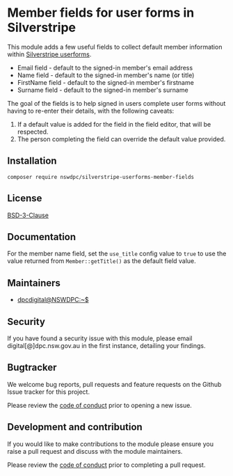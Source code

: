 # Member fields for user forms in Silverstripe

This module adds a few useful fields to collect default member information within [Silverstripe userforms](https://github.com/silverstripe/silverstripe-userforms).

+ Email field - default to the signed-in member's email address
+ Name field - default to the signed-in member's name (or title)
+ FirstName field - default to the signed-in member's firstname
+ Surname field - default to the signed-in member's surname

The goal of the fields is to help signed in users complete user forms without having to re-enter their details, with the following caveats:

1. If a default value is added for the field in the field editor, that will be respected.
2. The person completing the field can override the default value provided.

## Installation

```shell
composer require nswdpc/silverstripe-userforms-member-fields
```

## License

[BSD-3-Clause](./LICENSE.md)

## Documentation

For the member name field, set the `use_title` config value to `true` to use the value returned from `Member::getTitle()` as the default field value.

## Maintainers

+ [dpcdigital@NSWDPC:~$](https://dpc.nsw.gov.au)

## Security

If you have found a security issue with this module, please email digital[@]dpc.nsw.gov.au in the first instance, detailing your findings.

## Bugtracker

We welcome bug reports, pull requests and feature requests on the Github Issue tracker for this project.

Please review the [code of conduct](./code-of-conduct.md) prior to opening a new issue.

## Development and contribution

If you would like to make contributions to the module please ensure you raise a pull request and discuss with the module maintainers.

Please review the [code of conduct](./code-of-conduct.md) prior to completing a pull request.
